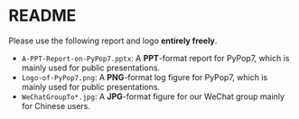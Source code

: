 # README

Please use the following report and logo **entirely freely**.

* `A-PPT-Report-on-PyPop7.pptx`: A **PPT**-format report for PyPop7, which is mainly used for
  public presentations.
* `Logo-of-PyPop7.png`: A **PNG**-format log figure for PyPop7, which is mainly used for
  public presentations.
* `WeChatGroupTo*.jpg`: A **JPG**-format figure for our WeChat group mainly for Chinese
  users.
